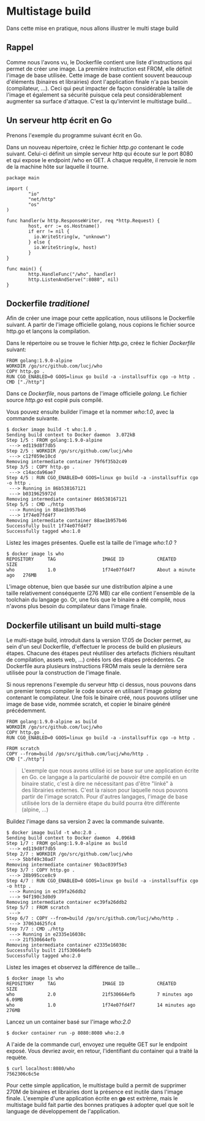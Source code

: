 # Multistage build

Dans cette mise en pratique, nous allons illustrer le multi stage build

## Rappel

Comme nous l'avons vu, le Dockerfile contient une liste d'instructions qui permet de créer une image. La première instruction est FROM, elle définit l'image de base utilisée. Cette image de base contient souvent beaucoup d'éléments (binaires et librairies) dont l'application finale n'a pas besoin (compilateur, ...). Ceci qui peut impacter de façon considérable la taille de l'image et également sa sécurité puisque cela peut considérablement augmenter sa surface d'attaque. C'est la qu'intervint le multistage build...

## Un serveur http écrit en Go

Prenons l'exemple du programme suivant écrit en Go.

Dans un nouveau répertoire, créez le fichier *http.go* contenant le code suivant. Celui-ci définit un simple serveur http qui écoute sur le port 8080 et qui expose le endpoint /who en GET. A chaque requête, il renvoie le nom de la machine hôte sur laquelle il tourne.

```
package main

import (
        "io"
        "net/http"
        "os"
)

func handler(w http.ResponseWriter, req *http.Request) {
        host, err := os.Hostname()
        if err != nil {
          io.WriteString(w, "unknown")
        } else {
          io.WriteString(w, host)
        }
}

func main() {
        http.HandleFunc("/who", handler)
        http.ListenAndServe(":8080", nil)
}
```

## Dockerfile _traditionel_

Afin de créer une image pour cette application, nous utilisons le Dockerfile suivant. A partir de l'image officielle golang, nous copions le fichier source http.go et lançons la compilation.

Dans le répertoire ou se trouve le fichier *http.go*, créez le fichier *Dockerfile* suivant:

```
FROM golang:1.9.0-alpine
WORKDIR /go/src/github.com/lucj/who
COPY http.go .
RUN CGO_ENABLED=0 GOOS=linux go build -a -installsuffix cgo -o http .
CMD ["./http"]
```

Dans ce *Dockerfile*, nous partons de l'image officielle *golang*. Le fichier source *http.go* est copié puis compilé.

Vous pouvez ensuite builder l'image et la nommer *who:1.0*, avec la commande suivante.

```
$ docker image build -t who:1.0 .
Sending build context to Docker daemon  3.072kB
Step 1/5 : FROM golang:1.9.0-alpine
 ---> ed119d8f7db5
Step 2/5 : WORKDIR /go/src/github.com/lucj/who
 ---> c12f059e10cd
Removing intermediate container 79f6f35b2c49
Step 3/5 : COPY http.go .
 ---> c14acda96ae7
Step 4/5 : RUN CGO_ENABLED=0 GOOS=linux go build -a -installsuffix cgo -o http .
 ---> Running in 86b538167121
 ---> b0319625972d
Removing intermediate container 86b538167121
Step 5/5 : CMD ./http
 ---> Running in 88ae1b957b46
 ---> 1f74e07fd4f7
Removing intermediate container 88ae1b957b46
Successfully built 1f74e07fd4f7
Successfully tagged who:1.0
```

Listez les images présentes. Quelle est la taille de l'image *who:1.0* ?


```
$ docker image ls who
REPOSITORY     TAG                 IMAGE ID            CREATED              SIZE
who            1.0                 1f74e07fd4f7        About a minute ago   276MB
```

L'image obtenue, bien que basée sur une distribution alpine a une taille relativement conséquente (276 MB) car elle contient l'ensemble de la toolchain du langage go. Or, une fois que le binaire a été compilé, nous n'avons plus besoin du compilateur dans l'image finale.


## Dockerfile utilisant un build multi-stage

Le multi-stage build, introduit dans la version 17.05 de Docker permet, au sein d'un seul Dockerfile, d'effectuer le process de build en plusieurs étapes. Chacune des étapes peut réutiliser des artefacts (fichiers résultant de compilation, assets web, ...) créés lors des étapes précédentes. Ce Dockerfile aura plusieurs instructions FROM mais seule la dernière sera utilisée pour la construction de l'image finale.

Si nous reprenons l'exemple du serveur http ci dessus, nous pouvons dans un premier temps compiler le code source en utilisant l'image *golang* contenant le compilateur. Une fois le binaire créé, nous pouvons utiliser une image de base vide, nommée scratch, et copier le binaire généré précédemment. 

```
FROM golang:1.9.0-alpine as build
WORKDIR /go/src/github.com/lucj/who
COPY http.go .
RUN CGO_ENABLED=0 GOOS=linux go build -a -installsuffix cgo -o http .

FROM scratch
COPY --from=build /go/src/github.com/lucj/who/http .
CMD ["./http"]
```

> L'exemple que nous avons utilisé ici se base sur une application écrite en Go. ce langage a la particularité de pouvoir être compilé en un binaire static, c'est à dire ne nécessitant pas d'être "linké" à des librairies externes. C'est la raison pour laquelle nous pouvons partir de l'image scratch. Pour d'autres langages, l'image de base utilisée lors de la dernière étape du build pourra être différente (alpine, ...) 


Buildez l'image dans sa version 2 avec la commande suivante.

```
$ docker image build -t who:2.0 .
Sending build context to Docker daemon  4.096kB
Step 1/7 : FROM golang:1.9.0-alpine as build
 ---> ed119d8f7db5
Step 2/7 : WORKDIR /go/src/github.com/lucj/who
 ---> 5bbf49c30ad7
Removing intermediate container 9b3ac039f5e3
Step 3/7 : COPY http.go .
 ---> 28b995cce8c9
Step 4/7 : RUN CGO_ENABLED=0 GOOS=linux go build -a -installsuffix cgo -o http .
 ---> Running in ec39fa26ddb2
 ---> 94f190c3d0d9
Removing intermediate container ec39fa26ddb2
Step 5/7 : FROM scratch
 --->
Step 6/7 : COPY --from=build /go/src/github.com/lucj/who/http .
 ---> 370634625fc4
Step 7/7 : CMD ./http
 ---> Running in e2335e16038c
 ---> 21f530664efb
Removing intermediate container e2335e16038c
Successfully built 21f530664efb
Successfully tagged who:2.0
```

Listez les images et observez la différence de taille...

```
$ docker image ls who
REPOSITORY     TAG                 IMAGE ID            CREATED             SIZE
who            2.0                 21f530664efb        7 minutes ago       6.09MB
who            1.0                 1f74e07fd4f7        14 minutes ago      276MB
```

Lancez un un container basé sur l'image *who:2.0*

```
$ docker container run -p 8080:8080 who:2.0  
```

A l'aide de la commande curl, envoyez une requête GET sur le endpoint exposé. Vous devriez avoir, en retour, l'identifiant du container qui a traité la requète.

```
$ curl localhost:8080/who
7562306c6c5e
```

Pour cette simple application, le multistage build a permit de supprimer 270M de binaires et librairies dont la présence est inutile dans l'image finale. L'exemple d'une application écrite en **go** est extrème, mais le multistage build fait partie des bonnes pratiques à adopter quel que soit le language de développement de l'application.